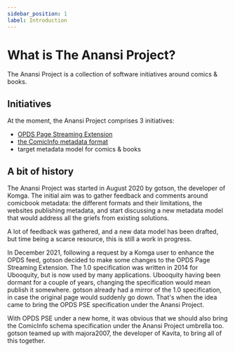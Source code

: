 ```yaml
---
sidebar_position: 1
label: Introduction
---
```


# What is The Anansi Project?

The Anansi Project is a collection of software initiatives around comics & books.

## Initiatives

At the moment, the Anansi Project comprises 3 initiatives:

- [OPDS Page Streaming Extension](opds-pse/intro)
- [the ComicInfo metadata format](comicinfo/intro)
- target metadata model for comics & books

## A bit of history

The Anansi Project was started in August 2020 by gotson, the developer of Komga. The initial aim was to gather feedback
and comments around comicbook metadata: the different formats and their limitations, the websites publishing metadata,
and start discussing a new metadata model that would address all the griefs from existing solutions.

A lot of feedback was gathered, and a new data model has been drafted, but time being a scarce resource, this is still a
work in progress.

In December 2021, following a request by a Komga user to enhance the OPDS feed, gotson decided to make some changes to
the OPDS Page Streaming Extension. The 1.0 specification was written in 2014 for Ubooquity, but is now used by many
applications. Ubooquity having been dormant for a couple of years, changing the specification would mean publish it
somewhere. gotson already had a mirror of the 1.0 specification, in case the original page would suddenly go down.
That's when the idea came to bring the OPDS PSE specification under the Anansi Project.

With OPDS PSE under a new home, it was obvious that we should also bring the ComicInfo schema specification under the
Anansi Project umbrella too. gotson teamed up with majora2007, the developer of Kavita, to bring all of this together.
